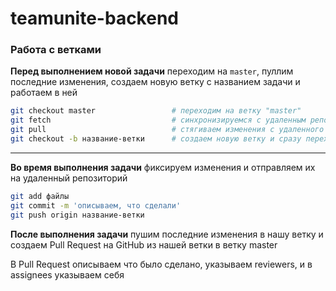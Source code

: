 # teamunite-backend

### Работа с ветками

**Перед выполнением новой задачи** переходим на `master`, пуллим последние изменения, создаем новую ветку с названием задачи и работаем в ней

```bash
git checkout master                 # переходим на ветку "master"
git fetch                           # синхронизируемся с удаленным репозиторием
git pull                            # стягиваем изменения с удаленного репозитория
git checkout -b название-ветки      # создаем новую ветку и сразу переходим на нее, например TM-59
```

---

**Во время выполнения задачи** фиксируем изменения и отправляем их на удаленный репозиторий

```bash
git add файлы
git commit -m 'описываем, что сделали'
git push origin название-ветки
```

**После выполнения задачи** пушим последние изменения в нашу ветку и создаем Pull Request на GitHub из нашей ветки в ветку master

В Pull Request описываем что было сделано, указываем reviewers, и в assignees указываем себя
